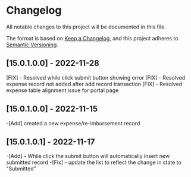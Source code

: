 # Changelog

All notable changes to this project will be documented in this file.

The format is based on [Keep a Changelog](https://keepachangelog.com/en/1.0.0/),
and this project adheres to [Semantic Versioning](https://semver.org/spec/v2.0.0.html).

## [15.0.1.0.0] - 2022-11-28
[FIX] - Resolved while click submit button showing error
[FIX] - Resolved expense record not added after add record transaction
[FIX] - Resolved expense table alignment issue for portal page

## [15.0.1.0.0] - 2022-11-15
-[Add] created a new expense/re-imbursement record

## [15.0.1.0.1] - 2022-11-17
-[Add] - While click the submit button will automatically insert new submitted record
-[Fix] - update the list to reflect the change in state to "Submitted"

